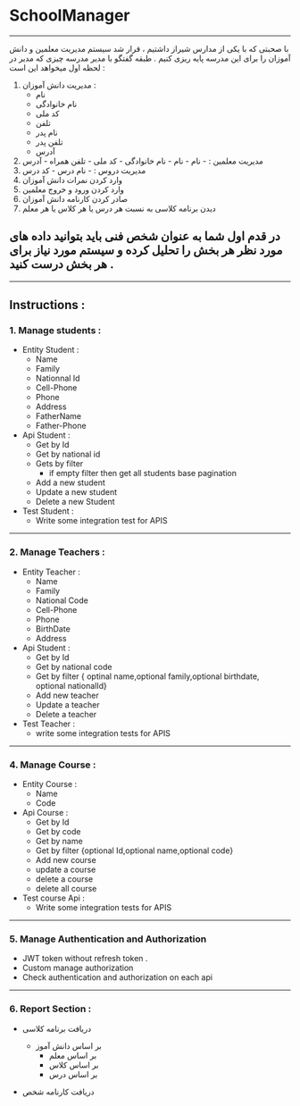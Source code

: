 # SchoolManager
------------------------------------
با صحبتی که با یکی از مدارس شیراز داشتیم ، قرار شد سیستم مدیریت معلمین و دانش آموزان را برای این مدرسه پایه ریزی کنیم . طبقه گفتگو با مدیر مدرسه چیزی که مدیر در لحظه اول میخواهد این است : 
1. مدیریت دانش آموزان :
     - نام
     - نام خانوادگی
     - کد ملی
     - تلفن
     - نام پدر
     - تلفن پدر
     - آدرس
3. مدیریت معلمین :
             - نام
        - نام
        - نام خانوادگی
        - کد ملی
        - تلفن همراه
        - آدرس
5. مدیریت دروس :
        - نام درس
        - کد درس
7. وارد کردن نمرات دانش آموزان
8. وارد کردن ورود و خروج معلمین
9. صادر کردن کارنامه دانش آموزان
10. دیدن برنامه کلاسی به نسبت هر درس یا هر کلاس یا هر معلم

## در قدم اول شما به عنوان شخص فنی باید بتوانید داده های مورد نظر هر بخش را تحلیل کرده و سیستم مورد نیاز برای هر بخش درست کنید . 

----------------------------------------------------
## Instructions :  
### 1. Manage students : 
- Entity Student :
  - Name
  - Family
  - Nationnal Id
  - Cell-Phone
  - Phone
  - Address
  - FatherName
  - Father-Phone
- Api Student :
    - Get by Id
    - Get by national id
    - Gets by filter
        - if empty filter then get all students base pagination
    - Add a new student
    - Update a new student
    - Delete a new Student
- Test Student :
    - Write some integration test for APIS
---------------------------------------------------------------------------
### 2. Manage Teachers : 
- Entity Teacher :
    - Name
    - Family
    - National Code
    - Cell-Phone
    - Phone
    - BirthDate
    - Address
- Api Student :
    - Get by Id
    - Get by national code
    - Get by filter
        { optinal name,optional family,optional birthdate, optional nationalId}
    - Add new teacher
    - Update a teacher
    - Delete a teacher
- Test Teacher :
    - write some integration tests for APIS
----------------------------------------------------------------------------
### 4. Manage Course :
- Entity Course :
    - Name
    - Code
- Api Course :
    - Get by Id
    - Get by code
    - Get by name
    - Get by filter {optional Id,optional name,optional code}
    - Add new course
    - update a course
    - delete a course
    - delete all course
- Test course Api :
    - Write some integration tests for APIS
--------------------------------------------------------------------------------
### 5. Manage Authentication and Authorization
- JWT token without refresh token .
- Custom manage authorization
- Check authentication and authorization on each api
---------------------------------------------------------------------------------
### 6. Report Section : 
-  دریافت برنامه کلاسی
    - بر اساس دانش آموز
      - بر اساس معلم
      - بر اساس کلاس
      - بر اساس درس

- دریافت کارنامه شخص
  
